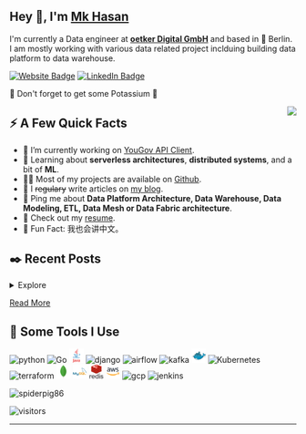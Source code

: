 <h2>Hey 👋, I'm <a href="https://mk-hasan.github.io/">Mk Hasan</a></h2>
<p>I'm currently a Data engineer at <strong><a href="https://www.snapchat.com/">oetker Digital GmbH</a></strong> and based in 🌁 Berlin. I am mostly working with various data related project inclduing building data platform to data warehouse.</p>
<p><a href="https://mk-hasan.github.io"><img src="https://img.shields.io/badge/mk--hasan.github.io-Data%20Nerd-green?style=flat-square&amp;labelColor=4E69C8&amp;logo=Firefox&amp;link=https://stanleylim.me" alt="Website Badge"></a> <a href="https://www.linkedin.com/in/md-kamrul-hasan-824a06a4/"><img src="https://img.shields.io/badge/mk--hasan-LinkedIn-blue&amp;labelColor=0077B5&amp;logo=LinkedIn&amp;link=https://www.linkedin.com/in/md-kamrul-hasan-824a06a4/" alt="LinkedIn Badge"></a></p>
<p>🍌 Don't forget to get some Potassium 🍌</p>
<img align="right" src="https://media1.giphy.com/media/13HgwGsXF0aiGY/giphy.gif" />
<h2>⚡️ A Few Quick Facts</h2>
<ul>
<li>🔭 I’m currently working on <a href="https://github.com/mk-hasan/yougov-brandindex-python-client">YouGov API Client</a>.</li>
<li>🧐 Learning about <strong>serverless architectures</strong>, <strong>distributed systems</strong>, and a bit of <strong>ML</strong>.</li>
<li>👨‍💻 Most of my projects are available on <a href="https://github.com/mk-hasan">Github</a>.</li>
<li>📝 I <del>regulary</del> write articles on <a href="https://mk-hasan.github.io">my blog</a>.</li>
<li>💬 Ping me about <strong>Data Platform Architecture, Data Warehouse, Data Modeling, ETL, Data Mesh or Data Fabric architecture</strong>.</li>
<li>📙 Check out my <a href="https://mk-hasan.github.io/cv/">resume</a>.</li>
<li>🎉 Fun Fact: 我也会讲中文。</li>
</ul>
<h2>✒️ Recent Posts</h2>
<details>
    <summary>Explore</summary>
    <li><a target="_blank" href="https://mk-hasan.github.io/posts/2020/12/blog-post-6/">Anatomy of Semi-Structured(JSON) data with PYSPARK</a></li><li><a target="_blank" href="https://mk-hasan.github.io/posts/2020/10/blog-post-5/">Anomaly Detection with Docker, Filebeat, Kafka, ELK Stack and Machine Learning (Part -1)</a></li><li><a target="_blank" href="https://mk-hasan.github.io/posts/2020/07/blog-post-5/">https://mk-hasan.github.io/posts/2020/07/blog-post-5/</a></li><li><a target="_blank" href="https://mk-hasan.github.io/posts/2020/04/blog-post-4/">What is Adjusted Rand Index and How it works!
</a></li><li><a target="_blank" href="https://mk-hasan.github.io/posts/2019/10/blog-post-4/">Deploying YOLO Object Detection Model With DeepLearning 4 Java & Apache Flink in Kubernets Cluster Using Raspberry PI!</a></li><li><a target="_blank" href="https://mk-hasan.github.io/posts/2020/04/blog-post-4/">What is Adjusted Rand Index and How it works!
</a></li><li><a target="_blank" href="https://mk-hasan.github.io/posts/2019/08/blog-post-4/">Training and Vizualizing Self Organizing Map(SOM) with Numerical Data</a></li>
</details>
<p><a target="_blank" href="https://blog.stanleylim.me">Read More</a></p>
<h2>🚀 Some Tools I Use</h2>
<p align="left">
<img src="https://cdn.jsdelivr.net/gh/devicons/devicon/icons/python/python-original.svg" alt="python" width="25" height="25" />
<img src="https://cdn.jsdelivr.net/gh/devicons/devicon/icons/go/go-original.svg" alt="Go" width="25" height="25" />
<img src="https://raw.githubusercontent.com/devicons/devicon/master/icons/java/java-original-wordmark.svg" alt="java" width="25" height="25" />
<img src="https://cdn.jsdelivr.net/gh/devicons/devicon/icons/django/django-plain.svg" alt="django" width="25" height="25" />
<img src="https://cdn.jsdelivr.net/gh/devicons/devicon/icons/gapacheairflow/apacheairflow-original.svg" alt="airflow" width="25" height="25" />
<img src="https://cdn.jsdelivr.net/gh/devicons/devicon/icons/apachekafka/apachekafka-original.svg" alt="kafka" width="25" height="25" />
<img src="https://raw.githubusercontent.com/devicons/devicon/master/icons/docker/docker-original.svg" alt="Docker" width="25" height="25" />
<img src="https://www.vectorlogo.zone/logos/kubernetes/kubernetes-icon.svg" alt="Kubernetes" width="25" height="25" />
<img src="https://cdn.jsdelivr.net/gh/devicons/devicon/icons/terraform/terraform-original.svg" alt="terraform" width="25" height="25" />

<img src="https://raw.githubusercontent.com/devicons/devicon/master/icons/mongodb/mongodb-original.svg" alt="mongodb" width="25" height="25" />
<img src="https://raw.githubusercontent.com/devicons/devicon/master/icons/mysql/mysql-original-wordmark.svg" alt="mysql" width="25" height="25" />
<img src="https://raw.githubusercontent.com/devicons/devicon/master/icons/redis/redis-original-wordmark.svg" alt="redis" width="25" height="25" />

<img src="https://raw.githubusercontent.com/github/explore/80688e429a7d4ef2fca1e82350fe8e3517d3494d/topics/aws/aws.png" alt="aws" width="25" height="25" />
<img src="https://www.vectorlogo.zone/logos/google_cloud/google_cloud-icon.svg" alt="gcp" width="25" height="25" />

<img src="https://cdn.jsdelivr.net/gh/devicons/devicon/icons/jenkins/jenkins-original.svg" alt="jenkins" width="25" height="25" />
</p>
<img src="https://github-readme-stats.vercel.app/api?username=mk-hasan&show_icons=true&count_private=true" alt="spiderpig86" />
<p><img src="https://visitor-badge.glitch.me/badge?page_id=mk-hasan.mk-hasan" alt="visitors"></p>

------

